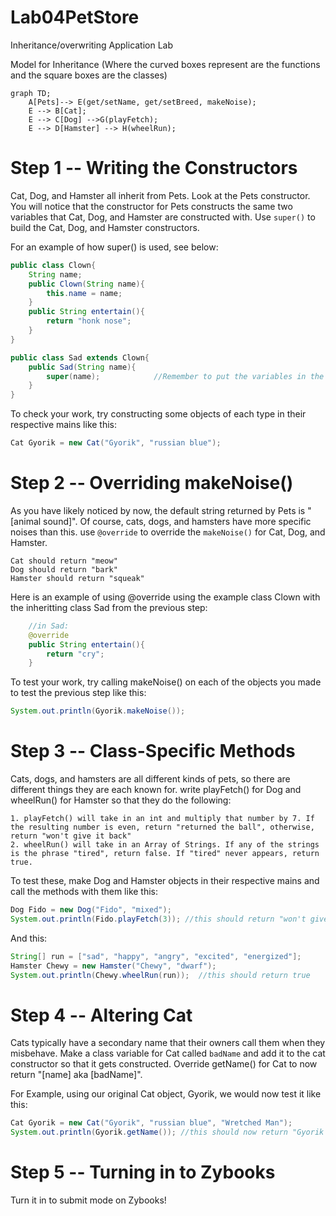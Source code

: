 # Lab04PetStore
Inheritance/overwriting Application Lab

Model for Inheritance (Where the curved boxes represent are the functions and the square boxes are the classes)
```mermaid
graph TD;
    A[Pets]--> E(get/setName, get/setBreed, makeNoise);
    E --> B[Cat];
    E --> C[Dog] -->G(playFetch);
    E --> D[Hamster] --> H(wheelRun);
```

# Step 1 -- Writing the Constructors
Cat, Dog, and Hamster all inherit from Pets. Look at the Pets constructor. You will notice that the constructor for Pets constructs the same two variables that Cat, Dog, and Hamster are constructed with. Use `super()` to build the Cat, Dog, and Hamster constructors. 

For an example of how super() is used, see below:
```java
public class Clown{
    String name;
    public Clown(String name){
        this.name = name;
    }
    public String entertain(){
        return "honk nose";
    }
}

public class Sad extends Clown{
    public Sad(String name){
        super(name);            //Remember to put the variables in the exact order they appear in the constructor
    }
}
```

To check your work, try constructing some objects of each type in their respective mains like this:
```java
Cat Gyorik = new Cat("Gyorik", "russian blue");
```
# Step 2 -- Overriding makeNoise()
As you have likely noticed by now, the default string returned by Pets is "\[animal sound]". Of course, cats, dogs, and hamsters have more specific noises than this. use `@override` to override the `makeNoise()` for Cat, Dog, and Hamster.
```
Cat should return "meow"
Dog should return "bark"
Hamster should return "squeak"
```

Here is an example of using @override using the example class Clown with the inheritting class Sad from the previous step:
```java
    //in Sad:
    @override
    public String entertain(){
        return "cry";
    }
```
To test your work, try calling makeNoise() on each of the objects you made to test the previous step like this:
```java
System.out.println(Gyorik.makeNoise());
```
# Step 3 -- Class-Specific Methods
Cats, dogs, and hamsters are all different kinds of pets, so there are different things they are each known for. write playFetch() for Dog and wheelRun() for Hamster so that they do the following:
```
1. playFetch() will take in an int and multiply that number by 7. If the resulting number is even, return "returned the ball", otherwise, return "won't give it back"
2. wheelRun() will take in an Array of Strings. If any of the strings is the phrase "tired", return false. If "tired" never appears, return true.
```
To test these, make Dog and Hamster objects in their respective mains and call the methods with them like this:
```java
Dog Fido = new Dog("Fido", "mixed");
System.out.println(Fido.playFetch(3)); //this should return "won't give it back"
```
And this:
```java
String[] run = ["sad", "happy", "angry", "excited", "energized"];
Hamster Chewy = new Hamster("Chewy", "dwarf");
System.out.println(Chewy.wheelRun(run));  //this should return true
```
# Step 4 -- Altering Cat
Cats typically have a secondary name that their owners call them when they misbehave. Make a class variable for Cat called `badName` and add it to the cat constructor so that it gets constructed. Override getName() for Cat to now return "[name] aka [badName]".

For Example, using our original Cat object, Gyorik, we would now test it like this:
```java
Cat Gyorik = new Cat("Gyorik", "russian blue", "Wretched Man");
System.out.println(Gyorik.getName()); //this should now return "Gyorik aka Wretched Man"
```

# Step 5 -- Turning in to Zybooks
Turn it in to submit mode on Zybooks!
